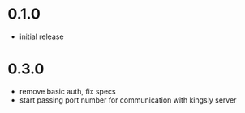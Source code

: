 # 0.1.0

- initial release

# 0.3.0

- remove basic auth, fix specs
- start passing port number for communication with kingsly server
